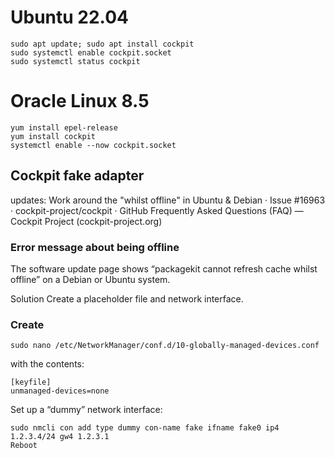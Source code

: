 # Ubuntu 22.04
```
sudo apt update; sudo apt install cockpit
sudo systemctl enable cockpit.socket
sudo systemctl status cockpit
```
# Oracle Linux 8.5
```
yum install epel-release
yum install cockpit
systemctl enable --now cockpit.socket
```
## Cockpit fake adapter
updates: Work around the "whilst offline" in Ubuntu & Debian · Issue #16963 · cockpit-project/cockpit · GitHub
Frequently Asked Questions (FAQ) — Cockpit Project (cockpit-project.org)

### Error message about being offline
The software update page shows “packagekit cannot refresh cache whilst offline” on a Debian or Ubuntu system.

Solution
Create a placeholder file and network interface.

### Create
```
sudo nano /etc/NetworkManager/conf.d/10-globally-managed-devices.conf
```
with the contents:
```
[keyfile]
unmanaged-devices=none
```
Set up a “dummy” network interface:
```
sudo nmcli con add type dummy con-name fake ifname fake0 ip4 1.2.3.4/24 gw4 1.2.3.1
Reboot
```